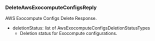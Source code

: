 ### DeleteAwsExocomputeConfigsReply
AWS Exocompute Configs Delete Response.

- deletionStatus: list of AwsExocomputeConfigsDeletionStatusTypes
  - Deletion status for Exocompute configurations.
